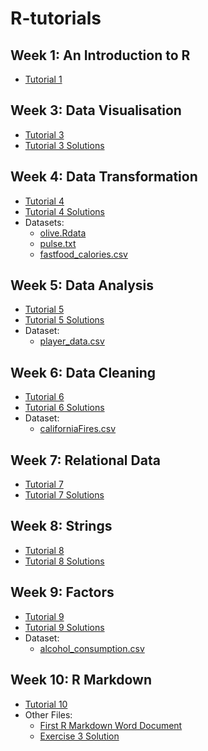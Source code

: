 # R-tutorials

## Week 1: An Introduction to R
- [Tutorial 1](/Tutorial_01/Tutorial_1.md)

## Week 3: Data Visualisation
- [Tutorial 3](/Tutorial_03/Tutorial_3.md)
- [Tutorial 3 Solutions](/Tutorial_03/Tutorial_3_solutions.R)

## Week 4: Data Transformation
- [Tutorial 4](https://github.com/kellya72/R-tutorials/blob/master/Tutorial%204/Tutorial_4.md)
- [Tutorial 4 Solutions](https://github.com/kellya72/R-tutorials/blob/master/Tutorial%204/Tutorial_4_Solutions.md)
- Datasets:
  - [olive.Rdata](https://github.com/kellya72/R-tutorials/blob/master/Tutorial%204/olive.Rdata)
  - [pulse.txt](https://github.com/kellya72/R-tutorials/blob/master/Tutorial%204/pulse.txt)
  - [fastfood_calories.csv](https://github.com/kellya72/R-tutorials/blob/master/Tutorial%204/fastfood_calories.csv)

## Week 5: Data Analysis
- [Tutorial 5](https://github.com/kellya72/R-tutorials/blob/master/Tutorial%205/Tutorial_5.md)
- [Tutorial 5 Solutions](https://github.com/kellya72/R-tutorials/blob/master/Tutorial%205/Tutorial_5_Solutions.md)
- Dataset:
  - [player_data.csv](https://github.com/kellya72/R-tutorials/blob/master/Tutorial%205/player_data.csv)

## Week 6: Data Cleaning
- [Tutorial 6](https://github.com/kellya72/R-tutorials/blob/master/Tutorial%206/Tutorial_6.md)
- [Tutorial 6 Solutions](https://github.com/kellya72/R-tutorials/blob/master/Tutorial%206/Tutorial_6_Solutions.md)
- Dataset:
  - [californiaFires.csv](https://github.com/kellya72/R-tutorials/blob/master/Tutorial%206/californiaFires.csv)

## Week 7: Relational Data
- [Tutorial 7](https://github.com/kellya72/R-tutorials/blob/master/Tutorial%207/Tutorial_7.md)
- [Tutorial 7 Solutions](https://github.com/kellya72/R-tutorials/blob/master/Tutorial%207/Tutorial_7_Solutions.md)

## Week 8: Strings
- [Tutorial 8](https://github.com/kellya72/R-tutorials/blob/master/Tutorial%208/Tutorial_8.md)
- [Tutorial 8 Solutions](https://github.com/kellya72/R-tutorials/blob/master/Tutorial%208/Tutorial_8_Solutions.md)

## Week 9: Factors
- [Tutorial 9](https://github.com/kellya72/R-tutorials/blob/master/Tutorial%209/Tutorial_9.md)
- [Tutorial 9 Solutions](https://github.com/kellya72/R-tutorials/blob/master/Tutorial%209/Tutorial_9_Solutions.md)
- Dataset:
  - [alcohol_consumption.csv](https://github.com/kellya72/R-tutorials/blob/master/Tutorial%209/alcohol_consumption.csv)

## Week 10: R Markdown
- [Tutorial 10](https://github.com/kellya72/R-tutorials/blob/master/Tutorial%2010/Tutorial%2010.Rmd)
- Other Files:
  - [First R Markdown Word Document](https://github.com/kellya72/R-tutorials/blob/master/Tutorial%2010/First_R_Markdown_Word_Document.docx)
  - [Exercise 3 Solution](https://github.com/kellya72/R-tutorials/blob/master/Tutorial%2010/Exercise%203%20Solution.Rmd)


